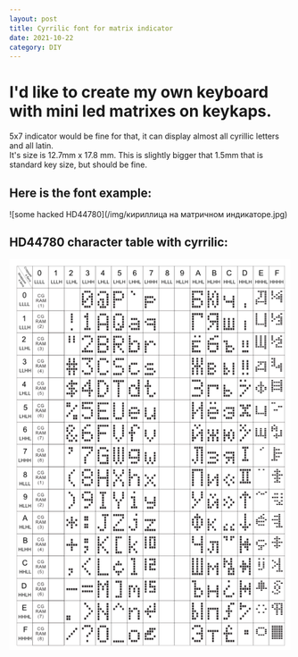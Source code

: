 ```yaml
---
layout: post
title: Cyrrilic font for matrix indicator
date: 2021-10-22
category: DIY
---  
```


# I'd like to create my own keyboard with mini led matrixes on keykaps.
5x7 indicator would be fine for that, it can display almost all cyrillic letters and all latin.  
It's size is 12.7mm x 17.8 mm. This is slightly bigger that 1.5mm that is standard key size, but should be fine.

## Here is the font example:
![some hacked HD44780](/img/кириллица на матричном индикаторе.jpg)

## HD44780 character table with cyrrilic:
![cyrrilic HD44780](/img/hd44780_char_table.png)
